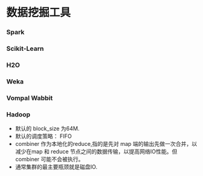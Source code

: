 # 数据挖掘工具

### Spark

### Scikit-Learn

### H2O

### Weka

### Vompal Wabbit

### Hadoop

- 默认的 block_size 为64M.
- 默认的调度策略： FIFO
- combiner 作为本地化的reduce,指的是先对 map 端的输出先做一次合并，以减少在map 和 reduce 节点之间的数据传输，以提高网络IO性能。但 combiner 可能不会被执行。
- 通常集群的最主要瓶颈就是磁盘IO.

